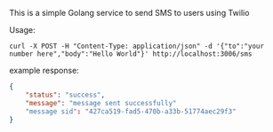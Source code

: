 This is a simple Golang service to send SMS to users using Twilio


Usage:

`curl -X POST -H "Content-Type: application/json" -d '{"to":"your number here","body":"Hello World"}' http://localhost:3006/sms`

example response:
```json
{
    "status": "success",
    "message": "message sent successfully"
    "message sid": "427ca519-fad5-470b-a33b-51774aec29f3"
}
```